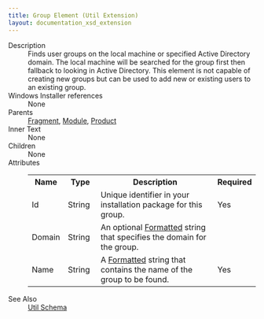 ```yaml
---
title: Group Element (Util Extension)
layout: documentation_xsd_extension
---
```

<dl>
  <dt>Description</dt>
  <dd>                 Finds user groups on the local machine or specified Active Directory domain. The local machine will be                 searched for the group first then fallback to looking in Active Directory. This element is not capable                 of creating new groups but can be used to add new or existing users to an existing group.             </dd>
  <dt>Windows Installer references</dt>
  <dd>None</dd>
  <dt>Parents</dt>
  <dd>
    <a href="../fragment/">Fragment</a>, <a href="../module/">Module</a>, <a href="../product/">Product</a></dd>
  <dt>Inner Text</dt>
  <dd>None</dd>
  <dt>Children</dt>
  <dd>None</dd>
  <dt>Attributes</dt>
  <dd>
    <table cellspacing="0" cellpadding="0" class="schema">
      <tr>
        <th width="15%">Name</th>
        <th width="15%">Type</th>
        <th width="65%">Description</th>
        <th width="15%">Required</th>
      </tr>
      <tr>
        <td>Id</td>
        <td>String</td>
        <td>Unique identifier in your installation package for this group.</td>
        <td>Yes</td>
      </tr>
      <tr>
        <td>Domain</td>
        <td>String</td>
        <td>An optional <a href="http://msdn.microsoft.com/library/aa368609.aspx" target="_blank">Formatted</a> string that specifies the domain for the group.</td>
        <td>&nbsp;</td>
      </tr>
      <tr>
        <td>Name</td>
        <td>String</td>
        <td>A <a href="http://msdn.microsoft.com/library/aa368609.aspx" target="_blank">Formatted</a> string that contains the name of the group to be found.</td>
        <td>Yes</td>
      </tr>
    </table>
  </dd>
  <dt>See Also</dt>
  <dd>
    <a href="../util">Util Schema</a>
  </dd>
</dl>
